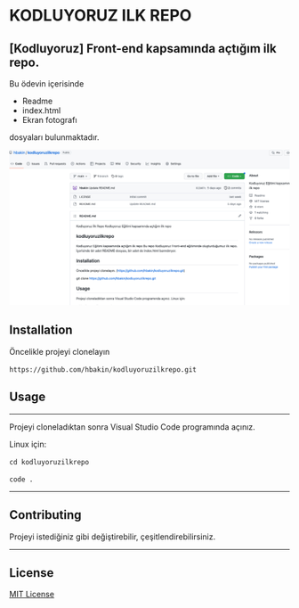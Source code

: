# KODLUYORUZ ILK REPO
## [Kodluyoruz] Front-end kapsamında açtığım ilk repo.
Bu ödevin içerisinde 
- Readme
- index.html 
- Ekran fotografı

dosyaları bulunmaktadır.

![alt text](https://github.com/hbakin/kodluyoruzilkrepo/blob/bb6777049ade2108b4592c8fa6b9221bf3d47641/Ekran%20Resmi%202023-01-18%2011.42.07.png)




## Installation

Öncelikle projeyi clonelayın

`https://github.com/hbakin/kodluyoruzilkrepo.git`


## Usage
---


Projeyi cloneladıktan sonra Visual Studio Code programında açınız.

Linux için:

`cd kodluyoruzilkrepo`

`code .`

---
## Contributing


Projeyi istediğiniz gibi değiştirebilir, çeşitlendirebilirsiniz.

---

## License


[MIT License](LICENSE)
